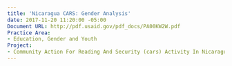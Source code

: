```yaml
---
title: 'Nicaragua CARS: Gender Analysis'
date: 2017-11-20 11:20:00 -05:00
Document URL: http://pdf.usaid.gov/pdf_docs/PA00KW2W.pdf
Practice Area:
- Education, Gender and Youth
Project:
- Community Action For Reading And Security (cars) Activity In Nicaragua
---
```


